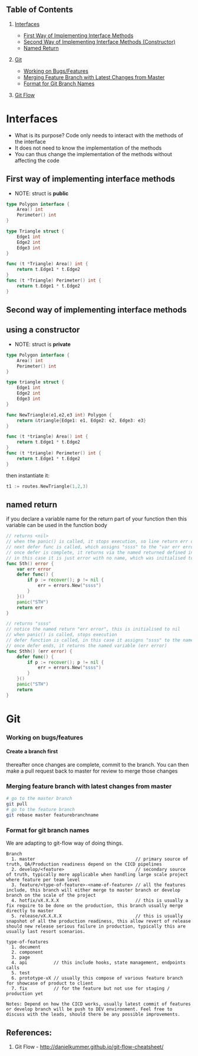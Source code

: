 ## Table of Contents

1. [Interfaces](#interfaces)
    - [First Way of Implementing Interface Methods](#first-way-of-implementing-interface-methods)
    - [Second Way of Implementing Interface Methods (Constructor)](#second-way-of-implementing-interface-methods)
    - [Named Return](#named-return)

2. [Git](#git)
    - [Working on Bugs/Features](#working-on-bugsfeatures)
    - [Merging Feature Branch with Latest Changes from Master](#merging-feature-branch-with-latest-changes-from-master)
    - [Format for Git Branch Names](#format-for-git-branch-names)
3. [Git Flow](#references)
# Interfaces
- What is its purpose? Code only needs to interact with the methods of the interface
- It does not need to know the implementation of the methods
- You can thus change the implementation of the methods without affecting the code

## First way of implementing interface methods  
- NOTE: struct is **public** 
```go
type Polygon interface {
	Area() int
	Perimeter() int
}

type Triangle struct {
	Edge1 int
	Edge2 int
	Edge3 int
}

func (t *Triangle) Area() int {
	return t.Edge1 * t.Edge2
}
func (t *Triangle) Perimeter() int {
	return t.Edge1 * t.Edge2
}
```

## Second way of implementing interface methods
## using a constructor  
- NOTE: struct is **private**
```go
type Polygon interface {
	Area() int
	Perimeter() int
}

type triangle struct {
	Edge1 int
	Edge2 int
	Edge3 int
}

func NewTriangle(e1,e2,e3 int) Polygon {
	return &triangle{Edge1: e1, Edge2: e2, Edge3: e3}
}

func (t *triangle) Area() int {
	return t.Edge1 * t.Edge2
}
func (t *triangle) Perimeter() int {
	return t.Edge1 * t.Edge2
}
```

then instantiate it:
```go
t1 := routes.NewTriangle(1,2,3)
```

## named return
if you declare a variable name for the return part of your function
then this variable can be used in the function body


```go
// returns <nil>
// when the panic() is called, it stops execution, so line return err does not run
// next defer func is called, which assigns "ssss" to the "var err error"
// once defer is complete, it returns via the named returned defined in the function name "(error)"
// in this case it is just error with no name, which was initialised to nil, hence <nil> is returned
func Sth() error {
	var err error
	defer func() {
		if p := recover(); p != nil {
			err = errors.New("ssss")
		}
	}()
	panic("STH")
	return err
}

// returns "ssss"
// notice the named return "err error", this is initialised to nil
// when panic() is called, stops execution
// defer function is called, in this case it assigns "ssss" to the named return (err error)
// once defer ends, it returns the named variable (err error)
func Sthh() (err error) {
	defer func() {
		if p := recover(); p != nil {
			err = errors.New("ssss")
		}
	}()
	panic("STH")
	return
}
```

# Git


### Working on bugs/features
#### Create a branch first
thereafter once changes are complete, commit to the branch. You can then make a pull request back to master for review to merge those changes


### Merging feature branch with latest changes from master
```bash
# go to the master branch
git pull
# go to the feature branch
git rebase master featurebranchname

```

### Format for git branch names
We are adapting to git-flow way of doing things.
```
Branch
  1. master                                      // primary source of truth, QA/Production readiness depend on the CICD pipelines
  2. develop/<feature>                           // secondary source of truth, typically more applicable when handling large scale project where feature per team level
  3. feature/<type-of-feature>-<name-of-feature> // all the features include, this branch will either merge to master branch or develop branch on the scale of the project
  4. hotfix/vX.X.X.X                             // this is usually a fix require to be done on the production, this branch usually merge directly to master
  5. release/vX.X.X.X                            // this is usually snapshot of all the production readiness, this allow revert of release should new release serious failure in production, typically this are usually last resort scenarios.

type-of-features
  1. document
  2. component
  3. page
  4. api          // this include hooks, state management, endpoints calls
  5. test
  6. prototype-vX // usually this compose of various feature branch for showcase of product to client
  7. fix          // for the feature but not use for staging / production yet

Notes: Depend on how the CICD works, usually latest commit of features or develop branch will be push to DEV environment. Feel free to discuss with the leads, should there be any possible improvements.
```
## References:

1. Git Flow - http://danielkummer.github.io/git-flow-cheatsheet/


